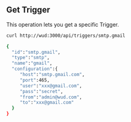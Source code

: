 ## Get Trigger

This operation lets you get a specific Trigger.

```bash
curl http://wud:3000/api/triggers/smtp.gmail

{
  "id":"smtp.gmail",
  "type":"smtp",
  "name":"gmail",
  "configuration":{
     "host":"smtp.gmail.com",
     "port":465,
     "user":"xxx@gmail.com",
     "pass":"secret",
     "from":"admin@wud.com",
     "to":"xxx@gmail.com"
  }
}
```
